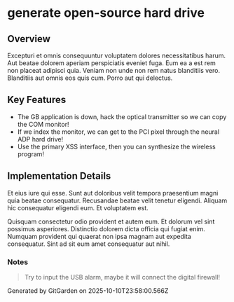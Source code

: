 # generate open-source hard drive

## Overview
Excepturi et omnis consequuntur voluptatem dolores necessitatibus harum. Aut beatae dolorem aperiam perspiciatis eveniet fuga. Eum ea a est rem non placeat adipisci quia. Veniam non unde non rem natus blanditiis vero. Blanditiis aut omnis eos quis cum. Porro aut qui delectus.

## Key Features
- The GB application is down, hack the optical transmitter so we can copy the COM monitor!
- If we index the monitor, we can get to the PCI pixel through the neural ADP hard drive!
- Use the primary XSS interface, then you can synthesize the wireless program!

## Implementation Details
Et eius iure qui esse. Sunt aut doloribus velit tempora praesentium magni quia beatae consequatur. Recusandae beatae velit tenetur eligendi. Aliquam hic consequatur eligendi eum. Et voluptatem est.
 Quisquam consectetur odio provident et autem eum. Et dolorum vel sint possimus asperiores. Distinctio dolorem dicta officia qui fugiat enim. Numquam provident qui quaerat non ipsa magnam aut expedita consequatur. Sint ad sit eum amet consequatur aut nihil.

### Notes
> Try to input the USB alarm, maybe it will connect the digital firewall!

Generated by GitGarden on 2025-10-10T23:58:00.566Z